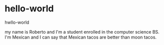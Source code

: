 # hello-world

hwllo-world

my name is Roberto and I'm a student enrolled in the computer science BS.
I'm Mexican and I can say that Mexican tacos are better than moon tacos.
